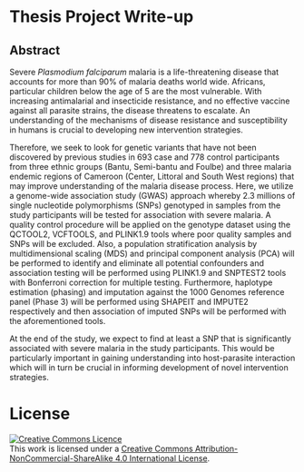 # Thesis Project Write-up

## Abstract
Severe *Plasmodium falciparum* malaria is a life-threatening disease that accounts for more than 
90% of malaria deaths world wide. Africans, particular children below the age of 5 are the most 
vulnerable. With increasing antimalarial and insecticide resistance, and no effective vaccine 
against all parasite strains, the disease threatens to escalate. An understanding of the mechanisms 
of disease resistance and susceptibility in humans is crucial to developing new intervention strategies.

Therefore, we seek to look for genetic variants that have not been discovered by previous 
studies in 693 case and 778 control participants from three ethnic groups (Bantu, Semi-bantu and Foulbe) 
and three malaria endemic regions of Cameroon (Center, Littoral and South West regions) that may 
improve understanding of the malaria disease process. Here, we utilize a genome-wide association 
study (GWAS) approach whereby 2.3 millions of single nucleotide polymorphisms (SNPs) genotyped in 
samples from the study participants will be tested for association with severe malaria. A quality 
control procedure will be applied on the genotype dataset using the QCTOOL2, VCFTOOLS, and PLINK1.9 
tools where poor quality samples and SNPs will be excluded.  Also, a population stratification analysis 
by multidimensional scaling (MDS) and principal component analysis (PCA) will be performed to identify 
and eliminate all potential confounders and association testing will be performed using PLINK1.9 and 
SNPTEST2 tools with Bonferroni correction for multiple testing. Furthermore, haplotype estimation (phasing) 
and imputation against the 1000 Genomes reference panel (Phase 3) will be performed using SHAPEIT and 
IMPUTE2 respectively and then association of imputed SNPs will be performed with the aforementioned tools.

At the end of the study, we expect to find at least a SNP that is significantly associated with 
severe malaria in the study participants. This would be particularly important in gaining understanding 
into host-parasite interaction which will in turn be crucial in informing development of novel 
intervention strategies.

# License
<a rel="license" href="http://creativecommons.org/licenses/by-nc-sa/4.0/"><img alt="Creative Commons Licence" 
style="border-width:0" src="https://i.creativecommons.org/l/by-nc-sa/4.0/88x31.png" /></a><br />This work is 
licensed under a <a rel="license" href="http://creativecommons.org/licenses/by-nc-sa/4.0/">
Creative Commons Attribution-NonCommercial-ShareAlike 4.0 International License</a>.

